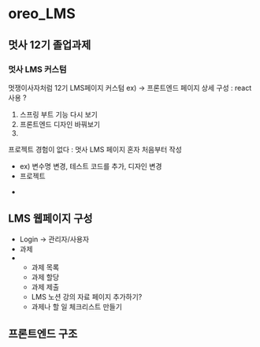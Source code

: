 # oreo_LMS
## 멋사 12기 졸업과제
### 멋사 LMS 커스텀
멋쟁이사자처럼 12기 LMS페이지 커스텀
ex) -> 프론트엔드 페이지 상세 구성 : react 사용 ?

1. 스프링 부트 기능 다시 보기
2. 프론트엔드 디자인 바꿔보기
3. 

프로젝트 경험이 없다 : 멋사 LMS 페이지 혼자 처음부터 작성
* ex) 변수명 변경, 테스트 코드를 추가, 디자인 변경
* 프로젝트
-

## LMS 웹페이지 구성
- Login -> 관리자/사용자
- 과제
- - 과제 목록
  - 과제 할당
  - 과제 제출
  - LMS 노션 강의 자료 페이지 추가하기?
  - 과제나 할 일 체크리스트 만들기
    
## 프론트엔드 구조
